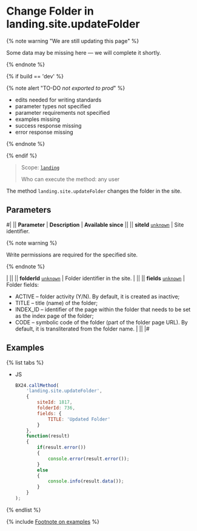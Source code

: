 # Change Folder in landing.site.updateFolder

{% note warning "We are still updating this page" %}

Some data may be missing here — we will complete it shortly.

{% endnote %}

{% if build == 'dev' %}

{% note alert "TO-DO _not exported to prod_" %}

- edits needed for writing standards
- parameter types not specified
- parameter requirements not specified
- examples missing
- success response missing
- error response missing

{% endnote %}

{% endif %}

> Scope: [`landing`](../../scopes/permissions.md)
>
> Who can execute the method: any user

The method `landing.site.updateFolder` changes the folder in the site.

## Parameters

#|
|| **Parameter** | **Description** | **Available since** ||
|| **siteId**
[`unknown`](../../data-types.md) | Site identifier.

{% note warning %}

Write permissions are required for the specified site.

{% endnote %}

 | ||
|| **folderId**
[`unknown`](../../data-types.md) | Folder identifier in the site. | ||
|| **fields**
[`unknown`](../../data-types.md) | Folder fields: 
- ACTIVE – folder activity (Y/N). By default, it is created as inactive;
- TITLE – title (name) of the folder;
- INDEX_ID – identifier of the page within the folder that needs to be set as the index page of the folder;
- CODE – symbolic code of the folder (part of the folder page URL). By default, it is transliterated from the folder name. | ||
|#

## Examples

{% list tabs %}

- JS

    ```js
    BX24.callMethod(
        'landing.site.updateFolder',
        {
            siteId: 1817,
            folderId: 736,
            fields: {
                TITLE: 'Updated Folder'
            }
        },
        function(result)
        {
            if(result.error())
            {
                console.error(result.error());
            }
            else
            {
                console.info(result.data());
            }
        }
    );
    ```

{% endlist %}

{% include [Footnote on examples](../../../_includes/examples.md) %}